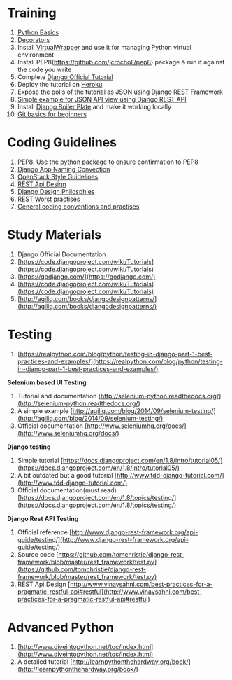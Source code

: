 # Training
1. [Python Basics](http://openbookproject.net/thinkcs/python/english2e/)
 1. [Decorators](http://simeonfranklin.com/blog/2012/jul/1/python-decorators-in-12-steps/)
2. Install [VirtualWrapper](http://virtualenvwrapper.readthedocs.org/en/latest/) and use it for managing Python virtual environment 
3. Install PEP8(https://github.com/jcrocholl/pep8) package & run it against the code you write
4. Complete [Django Official Tutorial](https://docs.djangoproject.com/en/1.8/intro/tutorial01/)
5. Deploy the tutorial on [Heroku](https://devcenter.heroku.com/articles/getting-started-with-django)
6. Expose the polls of the tutorial as JSON using Django [REST Framework](http://www.django-rest-framework.org/tutorial/quickstart/)
7. [Simple example for JSON API view using Django REST API](http://agiliq.com/blog/2014/12/building-a-restful-api-with-django-rest-framework/)
8. Install [Django Boiler Plate](https://github.com/arunghosh/django-boilerplate) and make it working locally
9. [Git basics for beginners](http://rogerdudler.github.io/git-guide/)

# Coding Guidelines
1. [PEP8](https://www.python.org/dev/peps/pep-0008/). Use the [python package](https://github.com/jcrocholl/pep8) to ensure confirmation to PEP8
2. [Django App Naming Convection](http://stackoverflow.com/questions/3098681/is-there-a-naming-convention-for-django-apps)
3. [OpenStack Style Guidelines](http://docs.openstack.org/developer/hacking/)
4. [REST Api Design](http://www.vinaysahni.com/best-practices-for-a-pragmatic-restful-api#restful)
5. [Django Design Philosphies](https://docs.djangoproject.com/en/1.8/misc/design-philosophies/)
6. [REST Worst practises](http://jacobian.org/writing/rest-worst-practices/)
7. [General coding conventions and practises](https://docs.google.com/document/d/1XKNvSlO9qBMJS5lUZ4H5XbcvJFFuaZj5oYFSl89s_kU/edit#heading=h.nc3iweewam5z)

# Study Materials
1. Django Official Documentation
2. [https://code.djangoproject.com/wiki/Tutorials](https://code.djangoproject.com/wiki/Tutorials)
3. [https://godjango.com/](https://godjango.com/)
4. [https://code.djangoproject.com/wiki/Tutorials](https://code.djangoproject.com/wiki/Tutorials)
5. [http://agiliq.com/books/djangodesignpatterns/](http://agiliq.com/books/djangodesignpatterns/)


# Testing
1. [https://realpython.com/blog/python/testing-in-django-part-1-best-practices-and-examples/](https://realpython.com/blog/python/testing-in-django-part-1-best-practices-and-examples/)

**Selenium based UI Testing**
1. Tutorial and documentation [http://selenium-python.readthedocs.org/](http://selenium-python.readthedocs.org/)
2. A simple example [http://agiliq.com/blog/2014/09/selenium-testing/](http://agiliq.com/blog/2014/09/selenium-testing/)
3. Official documentation [http://www.seleniumhq.org/docs/](http://www.seleniumhq.org/docs/)


**Django testing**
1. Simple tutorial [https://docs.djangoproject.com/en/1.8/intro/tutorial05/](https://docs.djangoproject.com/en/1.8/intro/tutorial05/)
2. A bit outdated but a good tutorial [http://www.tdd-django-tutorial.com/](http://www.tdd-django-tutorial.com/)
3. Official documentation(must read) [https://docs.djangoproject.com/en/1.8/topics/testing/](https://docs.djangoproject.com/en/1.8/topics/testing/)

**Django Rest API Testing**
1. Official reference [http://www.django-rest-framework.org/api-guide/testing/](http://www.django-rest-framework.org/api-guide/testing/)
2. Source code [https://github.com/tomchristie/django-rest-framework/blob/master/rest_framework/test.py](https://github.com/tomchristie/django-rest-framework/blob/master/rest_framework/test.py)
3. REST Api Design [http://www.vinaysahni.com/best-practices-for-a-pragmatic-restful-api#restful](http://www.vinaysahni.com/best-practices-for-a-pragmatic-restful-api#restful)

# Advanced Python
1. [http://www.diveintopython.net/toc/index.html](http://www.diveintopython.net/toc/index.html)
2. A detailed tutorial [http://learnpythonthehardway.org/book/](http://learnpythonthehardway.org/book/)

 
